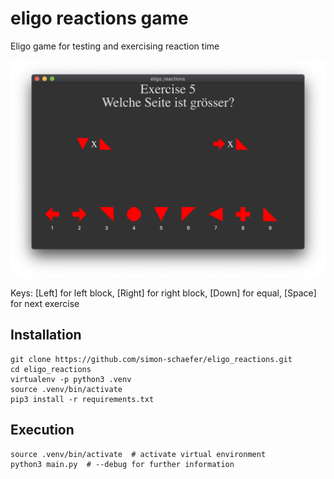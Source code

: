 # eligo reactions game
Eligo game for testing and exercising reaction time

![Drag Racing](ressources/screenshot.png)

Keys: [Left] for left block, [Right] for right block, [Down] for equal, [Space] for next exercise


## Installation
```
git clone https://github.com/simon-schaefer/eligo_reactions.git
cd eligo_reactions
virtualenv -p python3 .venv
source .venv/bin/activate
pip3 install -r requirements.txt
```

## Execution
```
source .venv/bin/activate  # activate virtual environment
python3 main.py  # --debug for further information
```